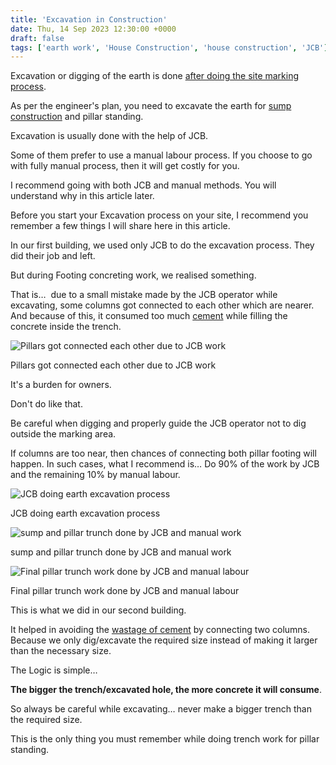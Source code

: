 ```yaml
---
title: 'Excavation in Construction'
date: Thu, 14 Sep 2023 12:30:00 +0000
draft: false
tags: ['earth work', 'House Construction', 'house construction', 'JCB']
---
```


Excavation or digging of the earth is done [after doing the site marking process](https://houseconstructionguide.com/site-marking-in-construction/).

As per the engineer's plan, you need to excavate the earth for [sump construction](https://houseconstructionguide.com/sump-construction-guide/) and pillar standing.

Excavation is usually done with the help of JCB.

Some of them prefer to use a manual labour process. If you choose to go with fully manual process, then it will get costly for you.

I recommend going with both JCB and manual methods. You will understand why in this article later.

Before you start your Excavation process on your site, I recommend you remember a few things I will share here in this article.

In our first building, we used only JCB to do the excavation process. They did their job and left.

But during Footing concreting work, we realised something.

That is…  due to a small mistake made by the JCB operator while excavating, some columns got connected to each other which are nearer. And because of this, it consumed too much [cement](https://houseconstructionguide.com/how-cement-unloaders-cheat-customers/) while filling the concrete inside the trench.

![Pillars got connected each other due to JCB work](/images/2023/09/columns-got-connected-during-jcb-work.jpg)

Pillars got connected each other due to JCB work

It's a burden for owners.

Don't do like that.

Be careful when digging and properly guide the JCB operator not to dig outside the marking area.

If columns are too near, then chances of connecting both pillar footing will happen. In such cases, what I recommend is… Do 90% of the work by JCB and the remaining 10% by manual labour.

![JCB doing earth excavation process](/images/2023/09/jcb-doing-excavation-work-in-construction-spot.jpg)

JCB doing earth excavation process

![sump and pillar trunch done by JCB and manual work](/images/2023/09/sum-and-pillar-trunch.jpg)

sump and pillar trunch done by JCB and manual work

![Final pillar trunch work done by JCB and manual labour](/images/2023/09/pillar-trunch-done-by-JCB-and-Manual-labour.jpg)

Final pillar trunch work done by JCB and manual labour

This is what we did in our second building.

It helped in avoiding the [wastage of cement](https://houseconstructionguide.com/cement-becomes-useless-if-you-dont-protect-it/) by connecting two columns. Because we only dig/excavate the required size instead of making it larger than the necessary size.

The Logic is simple…

**The bigger the trench/excavated hole, the more concrete it will consume**.

So always be careful while excavating… never make a bigger trench than the required size.

This is the only thing you must remember while doing trench work for pillar standing.